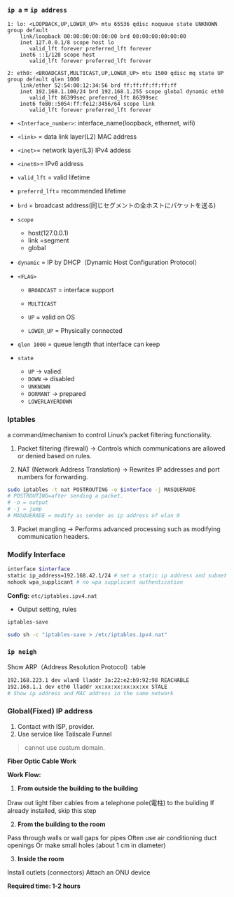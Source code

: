 ### `ip a` = `ip address`

```
1: lo: <LOOPBACK,UP,LOWER_UP> mtu 65536 qdisc noqueue state UNKNOWN group default 
    link/loopback 00:00:00:00:00:00 brd 00:00:00:00:00:00
    inet 127.0.0.1/8 scope host lo
       valid_lft forever preferred_lft forever
    inet6 ::1/128 scope host 
       valid_lft forever preferred_lft forever

2: eth0: <BROADCAST,MULTICAST,UP,LOWER_UP> mtu 1500 qdisc mq state UP group default qlen 1000
    link/ether 52:54:00:12:34:56 brd ff:ff:ff:ff:ff:ff
    inet 192.168.1.100/24 brd 192.168.1.255 scope global dynamic eth0
       valid_lft 86399sec preferred_lft 86399sec
    inet6 fe80::5054:ff:fe12:3456/64 scope link 
       valid_lft forever preferred_lft forever
```

* `<Interface_number>`: interface_name(loopback, ethernet<n>, wifi<n>) 
* `<link>` = data link layer(L2) MAC address
* `<inet>`= network layer(L3) IPv4 addess
* `<inet6>`= IPv6 address
* `valid_lft` = valid lifetime
* `preferrd_lft`= recommended lifetime
* `brd` = broadcast address(同じセグメントの全ホストにパケットを送る)
* `scope`
    * host(127.0.0.1)
    * link =segment
    * global
* `dynamic` = IP by DHCP（Dynamic Host Configuration Protocol）

* `<FLAG>`
    *  `BROADCAST` = interface support

    * `MULTICAST`

    * `UP` = valid on OS

    * `LOWER_UP` = Physically connected

* `qlen 1000` = queue length that interface can keep

* `state`
    * `UP` → valied
    * `DOWN` → disabled
    * `UNKNOWN `
    * `DORMANT` → prepared
    * `LOWERLAYERDOWN`



### Iptables
a command/mechanism to control Linux’s packet filtering functionality.
1. Packet filtering (firewall)
→ Controls which communications are allowed or denied based on rules.

2. NAT (Network Address Translation)
→ Rewrites IP addresses and port numbers for forwarding.
```bash
sudo iptables -t nat POSTROUTING -o $interface -j MASQUERADE
# POSTROUTING=after sending a packet.
# -o = output
# -j = jump
# MASQUERADE = modify as sender as ip address of wlan 0
```
3. Packet mangling
→ Performs advanced processing such as modifying communication headers.

### Modify Interface
```bash
interface $interface
static ip_address=192.168.42.1/24 # set a static ip address and subnet mask
nohook wpa_supplicant # no wpa supplicant authentication
```

**Config:**
`etc/iptables.ipv4.nat`

* Output setting, rules

```bash
iptables-save

sudo sh -c "iptables-save > /etc/iptables.ipv4.nat"

```

### `ip neigh`
Show ARP（Address Resolution Protocol）table
```bash
192.168.223.1 dev wlan0 lladdr 3a:22:e2:b9:92:98 REACHABLE
192.168.1.1 dev eth0 lladdr xx:xx:xx:xx:xx:xx STALE
# Show ip address and MAC address in the same network
```

### Global(Fixed) IP address

1. Contact with ISP, provider.
2. Use service like Tailscale Funnel
> cannot use custum domain.

**Fiber Optic Cable Work**

**Work Flow:**

1. **From outside the building to the building**

Draw out light fiber cables from a telephone pole(電柱) to the building
If already installed, skip this step

2. **From the building to the room**

Pass through walls or wall gaps for pipes
Often use air conditioning duct openings
Or make small holes (about 1 cm in diameter)

3. **Inside the room**

Install outlets (connectors)
Attach an ONU device

**Required time: 1-2 hours**
